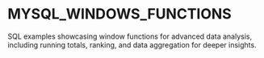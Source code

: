 # MYSQL_WINDOWS_FUNCTIONS
SQL examples showcasing window functions for advanced data analysis, including running totals, ranking, and data aggregation for deeper insights.
